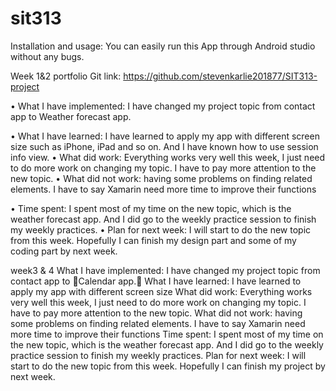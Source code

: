 # sit313
Installation and usage: You can easily run this App through Android studio without any bugs.

Week 1&2 portfolio
Git link: https://github.com/stevenkarlie201877/SIT313-project

•	What I have implemented: I have changed my project topic from contact app to 
Weather forecast app.

•	What I have learned: I have learned to apply my app with different screen size such as iPhone, iPad and so on. And I have known how to use session info view.
•	What did work: Everything works very well this week, I just need to do more work on changing my topic. I have to pay more attention to the new topic.
•	What did not work: having some problems on finding related elements. I have to say Xamarin need more time to improve their functions

•	Time spent: I spent most of my time on the new topic, which is the weather forecast app. And I did go to the weekly practice session to finish my weekly practices.
•	Plan for next week: I will start to do the new topic from this week. Hopefully I can finish my design part and some of my coding part by next week.

week3 & 4
What I have implemented: I have changed my project topic from contact app to Calendar app.
What I have learned: I have learned to apply my app with different screen size
What did work: Everything works  very well this week, I just need to do more work on changing my  topic. I have to pay more attention to the new topic.
What did not work: having some problems on finding related elements. I have to say Xamarin need more time to improve  their functions
Time spent: I spent most of my time on the new  topic, which is the weather forecast app. And I did go to the weekly practice session to finish my weekly practices.
Plan for next week: I will start to do the new topic from this week. Hopefully I can finish my project by next week.
